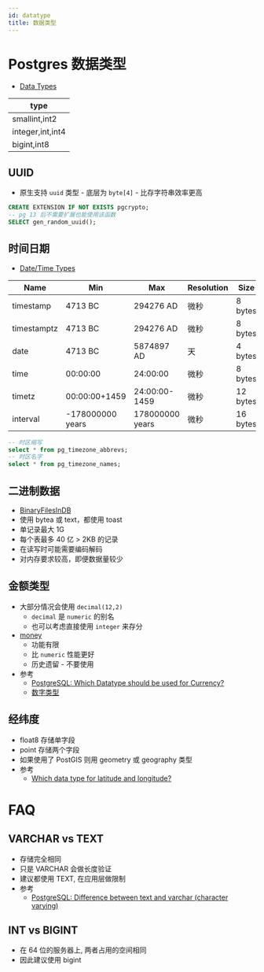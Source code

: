 ```yaml
---
id: datatype
title: 数据类型
---
```


# Postgres 数据类型

- [Data Types](https://www.postgresql.org/docs/current/datatype.html)

| type             |
| ---------------- |
| smallint,int2    |
| integer,int,int4 |
| bigint,int8      |

## UUID

- 原生支持 `uuid` 类型 - 底层为 `byte[4]` - 比存字符串效率更高

```sql
CREATE EXTENSION IF NOT EXISTS pgcrypto;
-- pg 13 后不需要扩展也能使用该函数
SELECT gen_random_uuid();
```

## 时间日期

- [Date/Time Types](https://www.postgresql.org/docs/current/datatype-datetime.html)

| Name        | Min              | Max             | Resolution | Size     |
| ----------- | ---------------- | --------------- | ---------- | -------- |
| timestamp   | 4713 BC          | 294276 AD       | 微秒       | 8 bytes  |
| timestamptz | 4713 BC          | 294276 AD       | 微秒       | 8 bytes  |
| date        | 4713 BC          | 5874897 AD      | 天         | 4 bytes  |
| time        | 00:00:00         | 24:00:00        | 微秒       | 8 bytes  |
| timetz      | 00:00:00+1459    | 24:00:00-1459   | 微秒       | 12 bytes |
| interval    | -178000000 years | 178000000 years | 微秒       | 16 bytes |

```sql
-- 时区缩写
select * from pg_timezone_abbrevs;
-- 时区名字
select * from pg_timezone_names;
```

## 二进制数据

- [BinaryFilesInDB](https://wiki.postgresql.org/wiki/BinaryFilesInDB)
- 使用 bytea 或 text，都使用 toast
- 单记录最大 1G
- 每个表最多 40 亿 > 2KB 的记录
- 在读写时可能需要编码解码
- 对内存要求较高，即便数据量较少

## 金额类型

- 大部分情况会使用 `decimal(12,2)`
  - `decimal` 是 `numeric` 的别名
  - 也可以考虑直接使用 `integer` 来存分
- [money](https://www.postgresql.org/docs/current/static/datatype-money.html)
  - 功能有限
  - 比 `numeric` 性能更好
  - 历史遗留 - 不要使用
- 参考
  - [PostgreSQL: Which Datatype should be used for Currency?](https://stackoverflow.com/q/15726535/1870054)
  - [数字类型](https://www.postgresql.org/docs/current/static/datatype-numeric.html)

## 经纬度

- float8 存储单字段
- point 存储两个字段
- 如果使用了 PostGIS 则用 geometry 或 geography 类型
- 参考
  - [Which data type for latitude and longitude?](https://stackoverflow.com/a/8150944/1870054)

# FAQ

## VARCHAR vs TEXT

- 存储完全相同
- 只是 VARCHAR 会做长度验证
- 建议都使用 TEXT, 在应用层做限制
- 参考
  - [PostgreSQL: Difference between text and varchar (character varying)](https://stackoverflow.com/a/4849030/1870054)

## INT vs BIGINT

- 在 64 位的服务器上, 两者占用的空间相同
- 因此建议使用 bigint
